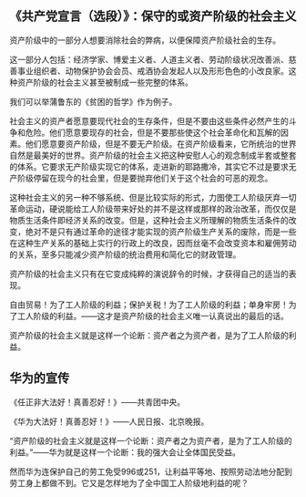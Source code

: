 《共产党宣言（选段）》：保守的或资产阶级的社会主义
---
资产阶级中的一部分人想要消除社会的弊病，以便保障资产阶级社会的生存。

这一部分人包括：经济学家、博爱主义者、人道主义者、劳动阶级状况改善派、慈善事业组织者、动物保护协会会员、戒酒协会发起人以及形形色色的小改良家。这种资产阶级的社会主义甚至被制成一些完整的体系。

我们可以举蒲鲁东的《贫困的哲学》作为例子。

社会主义的资产者愿意要现代社会的生存条件，但是不要由这些条件必然产生的斗争和危险。他们愿意要现存的社会，但是不要那些使这个社会革命化和瓦解的因素。他们愿意要资产阶级，但是不要无产阶级。在资产阶级看来，它所统治的世界自然是最美好的世界。资产阶级的社会主义把这种安慰人心的观念制成半套或整套的体系。它要求无产阶级实现它的体系，走进新的耶路撒冷，其实它不过是要求无产阶级停留在现今的社会里，但是要抛弃他们关于这个社会的可恶的观念。

这种社会主义的另一种不够系统、但是比较实际的形式，力图使工人阶级厌弃一切革命运动，硬说能给工人阶级带来好处的并不是这样或那样的政治改革，而仅仅是物质生活条件即经济关系的改变。但是，这种社会主义所理解的物质生活条件的改变，绝对不是只有通过革命的途径才能实现的资产阶级生产关系的废除，而是一些在这种生产关系的基础上实行的行政上的改良，因而丝毫不会改变资本和雇佣劳动的关系，至多只能减少资产阶级的统治费用和简化它的财政管理。

资产阶级的社会主义只有在它变成纯粹的演说辞令的时候，才获得自己的适当的表现。

自由贸易！为了工人阶级的利益；保护关税！为了工人阶级的利益；单身牢房！为了工人阶级的利益。——这才是资产阶级的社会主义唯一认真说出的最后的话。

资产阶级的社会主义就是这样一个论断：资产者之为资产者，是为了工人阶级的利益。

华为的宣传
---
《任正非大法好！真善忍好！》——共青团中央。

《华为大法好！真善忍好！》——人民日报、北京晚报。

“资产阶级的社会主义就是这样一个论断：资产者之为资产者，是为了工人阶级的利益。”——华为就是这样一个论断：我的强大会让全体国民受益。

然而华为连保护自己的劳工免受996或251，让利益平等地、按照劳动法地分配到劳工身上都做不到。它又是怎样地为了全中国工人阶级地利益的呢？
